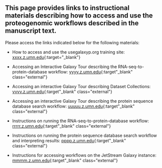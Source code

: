 ## This page provides links to instructional materials describing how to access and use the proteogenomic workflows described in the manuscript text.


Please access the links indicated below for the following materials:


- How to access and use the usegalaxyp.org training site: [xxxx.z.umn.edu](http://xxxx.z.umn.edu){:target="_blank"}

- Accessing an Interactive Galaxy Tour describing the RNA-seq-to-protein-database workflow: [yyyy.z.umn.edu](http://yyyy.z.umn.edu){:target"_blank" class="external"}

- Accessing an interactive Galaxy Tour describing Dataset Collections: [vvvv.z.umn.edu](http://vvvv.z.umn.edu){:target"_blank" class="external"}

- Accessing an interactive Galaxy Tour describing the protein sequence database search workflow: [uuuuu.z.umn.edu](http://uuuuu.z.umn.edu){:target"_blank" class="external"}

- Instructions on running the RNA-seq-to-protein-database workflow: [rrrrr.z.umn.edu](http://rrrrr.z.umn.edu){:target"_blank" class="external"}

- Instructions on running the protein sequence database search workflow and interpreting results: [pppp.z.umn.edu](http://pppp.z.umn.edu){:target"_blank" class="external"}

- Instructions for accessing workflows on the JetStream Galaxy instance: [mmmm.z.umn.edu](http://mmmm.z.umn.edu){:target"_blank" class="external"}

